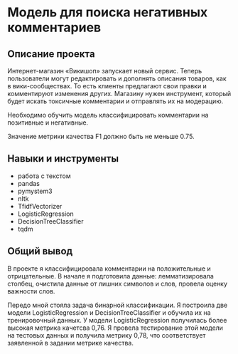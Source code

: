 # Модель для поиска негативных комментариев

## Описание проекта

Интернет-магазин «Викишоп» запускает новый сервис. Теперь пользователи могут редактировать и дополнять описания товаров, как в вики-сообществах. То есть клиенты предлагают свои правки и комментируют изменения других. Магазину нужен инструмент, который будет искать токсичные комментарии и отправлять их на модерацию.

Необходимо обучить модель классифицировать комментарии на позитивные и негативные.

Значение метрики качества F1 должно быть не меньше 0.75.

## Навыки и инструменты

* работа с текстом
* pandas
* pymystem3
* nltk
* TfidfVectorizer
* LogisticRegression
* DecisionTreeClassifier
* tqdm

## Общий вывод

В проекте я классифицировала комментарии на положительные и отрицательные. В начале я подготовила данные: лемматизировала столбец, очистила данные от лишних символов и слов, провела оценку важности слов.

Передо мной стояла задача бинарной классификации. Я построила две модели LogisticRegression и DecisionTreeClassifier и обучила их на тренировочный данных. У модели LogisticRegression получилась более высокая метрика качетсва 0,76. Я провела тестирование этой модели на тестовых данных и получила метрику 0,78, что соответствует заявленной в задании метрике качества.
